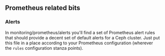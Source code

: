 ## Prometheus related bits

### Alerts
In monitoring/prometheus/alerts you'll find a set of Prometheus alert rules that
should provide a decent set of default alerts for a Ceph cluster. Just put this
file in a place according to your Prometheus configuration (wherever the `rules`
configuration stanza points).
